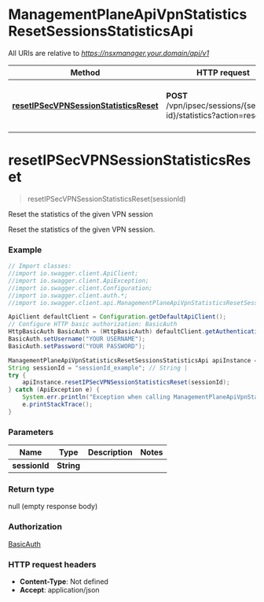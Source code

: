 # ManagementPlaneApiVpnStatisticsResetSessionsStatisticsApi

All URIs are relative to *https://nsxmanager.your.domain/api/v1*

Method | HTTP request | Description
------------- | ------------- | -------------
[**resetIPSecVPNSessionStatisticsReset**](ManagementPlaneApiVpnStatisticsResetSessionsStatisticsApi.md#resetIPSecVPNSessionStatisticsReset) | **POST** /vpn/ipsec/sessions/{session-id}/statistics?action&#x3D;reset | Reset the statistics of the given VPN session

<a name="resetIPSecVPNSessionStatisticsReset"></a>
# **resetIPSecVPNSessionStatisticsReset**
> resetIPSecVPNSessionStatisticsReset(sessionId)

Reset the statistics of the given VPN session

Reset the statistics of the given VPN session.

### Example
```java
// Import classes:
//import io.swagger.client.ApiClient;
//import io.swagger.client.ApiException;
//import io.swagger.client.Configuration;
//import io.swagger.client.auth.*;
//import io.swagger.client.api.ManagementPlaneApiVpnStatisticsResetSessionsStatisticsApi;

ApiClient defaultClient = Configuration.getDefaultApiClient();
// Configure HTTP basic authorization: BasicAuth
HttpBasicAuth BasicAuth = (HttpBasicAuth) defaultClient.getAuthentication("BasicAuth");
BasicAuth.setUsername("YOUR USERNAME");
BasicAuth.setPassword("YOUR PASSWORD");

ManagementPlaneApiVpnStatisticsResetSessionsStatisticsApi apiInstance = new ManagementPlaneApiVpnStatisticsResetSessionsStatisticsApi();
String sessionId = "sessionId_example"; // String | 
try {
    apiInstance.resetIPSecVPNSessionStatisticsReset(sessionId);
} catch (ApiException e) {
    System.err.println("Exception when calling ManagementPlaneApiVpnStatisticsResetSessionsStatisticsApi#resetIPSecVPNSessionStatisticsReset");
    e.printStackTrace();
}
```

### Parameters

Name | Type | Description  | Notes
------------- | ------------- | ------------- | -------------
 **sessionId** | **String**|  |

### Return type

null (empty response body)

### Authorization

[BasicAuth](../README.md#BasicAuth)

### HTTP request headers

 - **Content-Type**: Not defined
 - **Accept**: application/json

